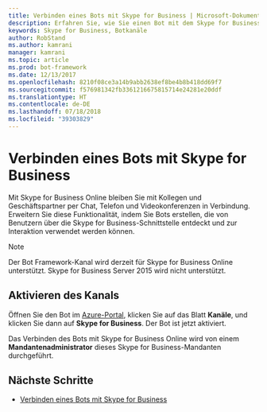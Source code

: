 ```yaml
---
title: Verbinden eines Bots mit Skype for Business | Microsoft-Dokumentation
description: Erfahren Sie, wie Sie einen Bot mit dem Skype for Business-Mandanten verbinden.
keywords: Skype for Business, Botkanäle
author: RobStand
ms.author: kamrani
manager: kamrani
ms.topic: article
ms.prod: bot-framework
ms.date: 12/13/2017
ms.openlocfilehash: 8210f08ce3a14b9abb2638ef8be4b8b418dd69f7
ms.sourcegitcommit: f576981342fb3361216675815714e24281e20ddf
ms.translationtype: HT
ms.contentlocale: de-DE
ms.lasthandoff: 07/18/2018
ms.locfileid: "39303829"
---
```

# <a name="connect-a-bot-to-skype-for-business"></a>Verbinden eines Bots mit Skype for Business

Mit Skype for Business Online bleiben Sie mit Kollegen und Geschäftspartner per Chat, Telefon und Videokonferenzen in Verbindung. Erweitern Sie diese Funktionalität, indem Sie Bots erstellen, die von Benutzern über die Skype for Business-Schnittstelle entdeckt und zur Interaktion verwendet werden können.

> [!NOTE]
> Der Bot Framework-Kanal wird derzeit für Skype for Business Online unterstützt. Skype for Business Server 2015 wird nicht unterstützt. 

## <a name="enable-the-channel"></a>Aktivieren des Kanals

Öffnen Sie den Bot im [Azure-Portal](https://portal.azure.com/), klicken Sie auf das Blatt **Kanäle**, und klicken Sie dann auf **Skype for Business**. Der Bot ist jetzt aktiviert. 

Das Verbinden des Bots mit Skype for Business Online wird von einem **Mandantenadministrator** dieses Skype for Business-Mandanten durchgeführt.

## <a name="next-steps"></a>Nächste Schritte
* [Verbinden eines Bots mit Skype for Business](https://msdn.microsoft.com/en-us/skype/Skype-For-Business-Bot-Framework/docs/overview)







